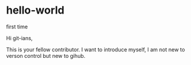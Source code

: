 # hello-world
first time

Hi git-ians,

This is your fellow contributor.  I want to introduce myself, I am not new to verson control but new to gihub.

